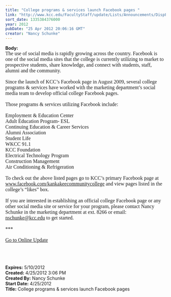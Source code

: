 ```yaml
---
title: "College programs & services launch Facebook pages "
link: "http://www.kcc.edu/FacultyStaff/update/Lists/Announcements/DispForm.aspx?ID=687"
sort_date: 1335384376000
year: 2012
pubDate: "25 Apr 2012 20:06:16 GMT"
creator: "Nancy Schunke"
---
```


<div><b>Body:</b> <div class="ExternalClassBFB11BB4BB1E423AB03CB505034F564A">
<div>
<p style="margin:0in 0in 0pt" class="MsoNormal"><font size="3" face="Calibri">The use of social media is rapidly growing across the country. Facebook is one of the social media sites that the college is currently utilizing to market to prospective students, share knowledge, and connect with students, staff, alumni and the community.</font></p>
<p style="margin:0in 0in 0pt" class="MsoNormal"><font size="3" face="Calibri"></font> </p>
<p style="margin:0in 0in 0pt" class="MsoNormal"><font size="3" face="Calibri">Since the launch of KCC’s Facebook page in August 2009, several college programs &amp; services have worked with the marketing department’s social media team to develop official college Facebook pages. </font></p>
<p style="margin:0in 0in 0pt" class="MsoNormal"><font size="3" face="Calibri"></font> </p>
<p style="margin:0in 0in 0pt" class="MsoNormal"><font size="3" face="Calibri">Those programs &amp; services utilizing Facebook include:</font></p>
<p style="margin:0in 0in 0pt" class="MsoNormal"><font size="3" face="Calibri"></font> </p>
<p style="margin:0in 0in 0pt" class="MsoNormal"><font size="3" face="Calibri">Employment &amp; Education Center </font></p>
<p style="margin:0in 0in 0pt" class="MsoNormal"><font size="3" face="Calibri">Adult Education Program- ESL</font></p>
<p style="margin:0in 0in 0pt" class="MsoNormal"><font size="3" face="Calibri">Continuing Education &amp; Career Services</font></p>
<p style="margin:0in 0in 0pt" class="MsoNormal"><font size="3" face="Calibri">Alumni Association</font></p>
<p style="margin:0in 0in 0pt" class="MsoNormal"><font size="3" face="Calibri">Student Life</font></p>
<p style="margin:0in 0in 0pt" class="MsoNormal"><font size="3" face="Calibri">WKCC 91.1</font></p>
<p style="margin:0in 0in 0pt" class="MsoNormal"><font size="3" face="Calibri">KCC Foundation</font></p>
<p style="margin:0in 0in 0pt" class="MsoNormal"><font size="3" face="Calibri">Electrical Technology Program</font></p>
<p style="margin:0in 0in 0pt" class="MsoNormal"><font size="3" face="Calibri">Construction Management</font></p>
<p style="margin:0in 0in 0pt" class="MsoNormal"><font size="3" face="Calibri">Air Conditioning &amp; Refrigeration</font></p>
<p style="margin:0in 0in 0pt" class="MsoNormal"><font size="3" face="Calibri"></font> </p>
<p style="margin:0in 0in 0pt" class="MsoNormal"><font size="3" face="Calibri">To check out the above listed pages go to KCC’s primary Facebook page at <a href="http://www.facebook.com/kankakeecommunitycollege">www.facebook.com/kankakeecommunitycollege</a> and view pages listed in the college’s “likes” box.</font></p>
<p style="margin:0in 0in 0pt" class="MsoNormal"><font size="3" face="Calibri"></font> </p>
<p style="margin:0in 0in 0pt" class="MsoNormal"><font size="3" face="Calibri">If you are interested in establishing an official college Facebook page or any other social media site or service for your program, please contact Nancy Schunke in the marketing department at ext. 8266 or email: <a href="mailto:nschunke@kcc.edu">nschunke@kcc.edu</a> to get started. </font></p>
<p style="margin:0in 0in 0pt" class="MsoNormal"><font size="3" face="Calibri"></font> </p>
<p style="margin:0in 0in 0pt" class="MsoNormal"><font size="3" face="Calibri">***</font></p>
<p style="margin:0in 0in 0pt" class="MsoNormal"><font size="3" face="Calibri"></font> </p>
<p style="margin:0in 0in 0pt" class="MsoNormal"><font size="3" face="Calibri"><a href="/FacultyStaff/update/Pages/dailyupdate.aspx">Go to Online Update</a></font><font size="3" face="Calibri"></font></p>
<p style="margin:0in 0in 0pt" class="MsoNormal"><font size="3" face="Calibri"></font> </p>
<p style="margin:0in 0in 0pt" class="MsoNormal"><font size="3" face="Calibri"></font> </p>
<p style="margin:0in 0in 0pt" class="MsoNormal"><font size="3" face="Calibri"></font> </p>
<p style="margin:0in 0in 0pt" class="MsoNormal"><font size="3" face="Calibri"></font> </p></div></div></div>
<div><b>Expires:</b> 5/10/2012</div>
<div><b>Created:</b> 4/25/2012 3:06 PM</div>
<div><b>Created By:</b> Nancy Schunke</div>
<div><b>Start Date:</b> 4/25/2012</div>
<div><b>Title:</b> College programs &amp; services launch Facebook pages </div>
